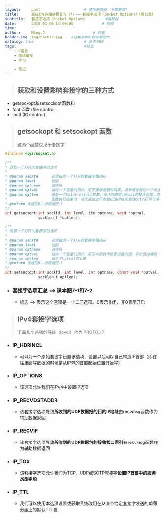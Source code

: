 ```yaml
---
layout:     post                    # 使用的布局（不需要改）
title:      高级C与网络编程复习（7）—— 套接字选项（Socket Options）（第七章）         # 标题
subtitle:   套接字选项（Socket Options）        #副标题
date:       2018-01-05 14:00:00             # 时间
time:
author:     Ming.J                      # 作者
header-img: img/hacker.jpg    #这篇文章标题背景图片
catalog: true                       # 是否归档
tags:                               #标签
    - C语言
    - 网络编程
    - 学习

    - 笔记
---
```


> ## 获取和设置影响套接字的三种方式

- getsockopt和setsockopt函数和
- fcntl函数 (file control)
- ioctl (IO control)

> ## getsockopt 和 setsockopt 函数
> 这两个函数仅用于套接字

```c
#include <sys/socket.h>

/**
* 获取一个打开的套接字的选项
*
* @param sockfd      必须指向一个打开的套接字描述符
* @param level       级别
* @param optname     选项名
* @param optval      指向一个变量的指针，用于接收函数的结果，其长度由最后一个长度限定
* @param optlen      这是一个Value-Result参数，传入时限定optval的最大长度，防止缓存溢出
*                    函数执行结束时，可以通过这个参数知道内核究竟往optval写了多少数据
* @return 成返回0，出错返回-1
*/
int getsockopt(int sockfd, int level, itn optname, void *optval,
               socklen_t *optlen);

/**
* 设置一个打开的套接字的选项
*
* @param sockfd      必须指向一个打开的套接字描述符
* @param level       级别
* @param optname     选项名
* @param optval      指向一个变量的指针，用于向函数传递要设置的值，其长度由最后一个长度限定
* @param optlen      指示了optval的长度
* @return 成返回0，出错返回-1
*/
int setsockopt(int sockfd, int level, int optname, const void *optval,
               socklen_t optlen);
```
- ### 套接字选项汇总 ==> 课本图7-1和7-2
  - 标志 ==> 表示这个选项是一个二元选项。0表示关闭，非0表示开启

> ## IPv4套接字选项
> 下面几个选项的等级（level）均为IPROTO_IP

- ### IP_HDRINCL
  - 可以为一个原始套接字设置该选项，设置以后可以自己构造IP首部（即在往里面写数据的时候是从IP包的首部起始位置开始写）
- ### IP_OPTIONS
  - 该选项允许我们在IPv4中设置IP选项
- ### IP_RECVDSTADDR
  - 该套接字选项导致**所收到的UDP数据报的目的IP地址**由recvmsg函数作为辅助数据返回
- ### IP_RECVIF
  - 该套接字选项导致**所收到的UDP数据包的接收接口索引**有recvmsg函数作为辅助数据返回
- ### IP_TOS
  - 该套接字选项允许我们为TCP、UDP或SCTP套接字**设置IP首部中的服务类型字段**
- ### IP_TTL
  - 我们可以使用本选项设置或获取系统改用在从某个给定套接字发送的单薄分组上的默认TTL值
